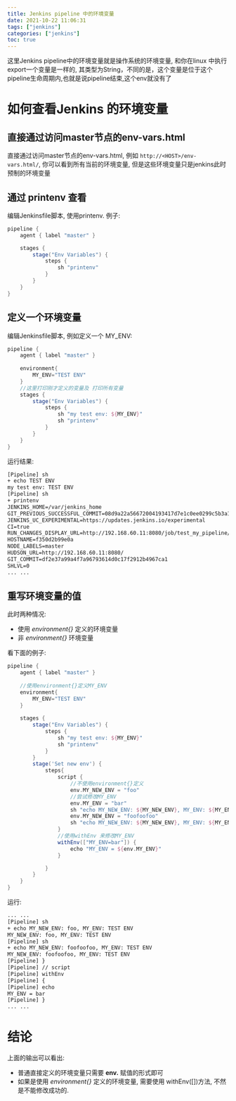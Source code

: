 ```yaml
---
title: Jenkins pipeline 中的环境变量
date: 2021-10-22 11:06:31
tags: ["jenkins"]
categories: ["jenkins"]
toc: true
---
```

这里Jenkins pipeline中的环境变量就是操作系统的环境变量, 和你在linux 中执行export一个变量是一样的, 其类型为String，不同的是，这个变量是位于这个pipeline生命周期内,也就是说pipeline结束,这个env就没有了

# 如何查看Jenkins 的环境变量
## 直接通过访问master节点的env-vars.html 
直接通过访问master节点的env-vars.html, 例如 ```http://<HOST>/env-vars.html/```, 你可以看到所有当前的环境变量, 但是这些环境变量只是jenkins此时预制的环境变量
<!--more-->
## 通过 printenv 查看
编辑Jenkinsfile脚本, 使用printenv.
例子:
```groovy
pipeline {
    agent { label "master" }

    stages {
        stage("Env Variables") {
            steps {
                sh "printenv"
            }
        }
    }
}
```

## 定义一个环境变量
编辑Jenkinsfile脚本, 例如定义一个 MY_ENV:
```groovy
pipeline {
    agent { label "master" }
    
    environment{
        MY_ENV="TEST ENV"
    }
    //这里打印刚才定义的变量及 打印所有变量
    stages {
        stage("Env Variables") {
            steps {
                sh "my test env: ${MY_ENV}"
                sh "printenv"
            }
        }
    }
}
```
运行结果:
```html
[Pipeline] sh
+ echo TEST ENV
my test env: TEST ENV
[Pipeline] sh
+ printenv
JENKINS_HOME=/var/jenkins_home
GIT_PREVIOUS_SUCCESSFUL_COMMIT=08d9a22a56672004193417d7e1c0ee0299c5b3a1
JENKINS_UC_EXPERIMENTAL=https://updates.jenkins.io/experimental
CI=true
RUN_CHANGES_DISPLAY_URL=http://192.168.60.11:8080/job/test_my_pipeline/22/display/redirect?page=changes
HOSTNAME=f350d2b99e0a
NODE_LABELS=master
HUDSON_URL=http://192.168.60.11:8080/
GIT_COMMIT=df2e37a99a4f7a96793614d0c17f2912b4967ca1
SHLVL=0
... ...
```

## 重写环境变量的值

此时两种情况:
- 使用 _environment{}_ 定义的环境变量 
- 非 *environment{}* 环境变量

看下面的例子:
```groovy
pipeline {
    agent { label "master" }
    
    //使用environment{}定义MY_ENV
    environment{
        MY_ENV="TEST ENV"
    }
    
    stages {
        stage("Env Variables") {
            steps {
                sh "my test env: ${MY_ENV}"
                sh "printenv"
            }
        }
        stage('Set new env') {
            steps{
                script {
                    //不使用environment{}定义
                    env.MY_NEW_ENV = "foo"
                    //尝试修改MY_ENV
                    env.MY_ENV = "bar"
                    sh "echo MY_NEW_ENV: ${MY_NEW_ENV}, MY_ENV: ${MY_ENV}"
                    env.MY_NEW_ENV = "foofoofoo"
                    sh "echo MY_NEW_ENV: ${MY_NEW_ENV}, MY_ENV: ${MY_ENV}"
                }
                //使用withEnv 来修改MY_ENV
                withEnv(["MY_ENV=bar"]) { 
                    echo "MY_ENV = ${env.MY_ENV}" 
                }

            }
        }
    }
}
```
运行:
```html
... ...
[Pipeline] sh
+ echo MY_NEW_ENV: foo, MY_ENV: TEST ENV
MY_NEW_ENV: foo, MY_ENV: TEST ENV
[Pipeline] sh
+ echo MY_NEW_ENV: foofoofoo, MY_ENV: TEST ENV
MY_NEW_ENV: foofoofoo, MY_ENV: TEST ENV
[Pipeline] }
[Pipeline] // script
[Pipeline] withEnv
[Pipeline] {
[Pipeline] echo
MY_ENV = bar
[Pipeline] }
... ...
```

# 结论
上面的输出可以看出:

- 普通直接定义的环境变量只需要 **env.** 赋值的形式即可
- 如果是使用 _environment{}_ 定义的环境变量, 需要使用 withEnv([])方法, 不然是不能修改成功的.

